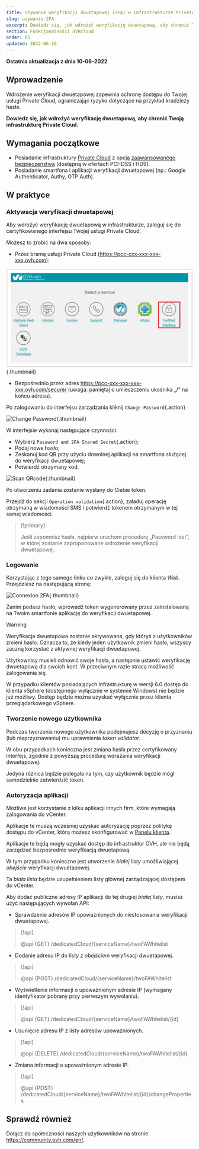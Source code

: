 ```yaml
---
title: Używanie weryfikacji dwuetapowej (2FA) w infrastrukturze Private Cloud
slug: uzywanie-2FA
excerpt: Dowiedz się, jak wdrożyć weryfikację dwuetapową, aby chronić Twoją infrastrukturę
section: Funkcjonalności OVHcloud
order: 05
updated: 2022-06-10
---
```


**Ostatnia aktualizacja z dnia 10-06-2022**

## Wprowadzenie

Wdrożenie weryfikacji dwuetapowej zapewnia ochronę dostępu do Twojej usługi Private Cloud, ograniczając ryzyko dotyczące na przykład kradzieży hasła.

**Dowiedz się, jak wdrożyć weryfikację dwuetapową, aby chronić Twoją infrastrukturę Private Cloud.**
 
## Wymagania początkowe

- Posiadanie infrastruktury [Private Cloud](https://www.ovhcloud.com/pl/enterprise/products/hosted-private-cloud/) z opcją [zaawansowanego bezpieczeństwa](https://www.ovhcloud.com/pl/enterprise/products/hosted-private-cloud/safety-compliance/sddc/) (dostępną w ofertach PCI-DSS i HDS).
- Posiadanie smartfona i aplikacji weryfikacji dwuetapowej (np.: Google Authenticator, Authy, OTP Auth).

## W praktyce

### Aktywacja weryfikacji dwuetapowej

Aby wdrożyć weryfikację dwuetapową w infrastrukturze, zaloguj się do certyfikowanego interfejsu Twojej usługi Private Cloud.

Możesz to zrobić na dwa sposoby:
	
- Przez bramę usługi Private Cloud (https://pcc-xxx-xxx-xxx-xxx.ovh.com): 

![Gateway Private Cloud](images/gatewayPCC.jpg){.thumbnail}

- Bezpośrednio przez adres https://pcc-xxx-xxx-xxx-xxx.ovh.com/secure/ (uwaga: pamiętaj o umieszczeniu ukośnika „/” na końcu adresu).

Po zalogowaniu do interfejsu zarządzania kliknij `Change Password`{.action}

![Change Password](images/selectChangePassword.png){.thumbnail}

W interfejsie wykonaj następujące czynności:
	
* Wybierz `Password and 2FA Shared Secret`{.action};
* Podaj nowe hasło; 
* Zeskanuj kod QR przy użyciu dowolnej aplikacji na smartfona służącej do weryfikacji dwuetapowej;
* Potwierdź otrzymany kod.

![Scan QRcode](images/scanQRcode.png){.thumbnail}

Po utworzeniu zadania zostanie wysłany do Ciebie token.

Przejdź do sekcji `Operation validation`{.action}, załaduj operację otrzymaną w wiadomości SMS i potwierdź tokenem otrzymanym w tej samej wiadomości.

> [!primary]
>
> Jeśli zapomnisz hasła, najpierw uruchom procedurę „Password lost”, w której zostanie zaproponowane wdrożenie weryfikacji dwuetapowej.
>

### Logowanie

Korzystając z tego samego linku co zwykle, zaloguj się do klienta *Web*. Przejdziesz na następującą stronę:

![Connexion 2FA](images/2FAtoken.png){.thumbnail}

Zanim podasz hasło, wprowadź token wygenerowany przez zainstalowaną na Twoim smartfonie aplikację do weryfikacji dwuetapowej.


> [!warning]
>
> Weryfikacja dwuetapowa zostanie aktywowana, gdy któryś z użytkowników zmieni hasło. Oznacza to, że kiedy jeden użytkownik zmieni hasło, wszyscy zaczną korzystać z aktywnej weryfikacji dwuetapowej. 
>
> Użytkownicy musieli odnowić swoje hasła, a następnie ustawić weryfikację dwuetapową dla swoich kont. W przeciwnym razie stracą możliwość zalogowania się.
>
> W przypadku klientów posiadających infrastrukturę w wersji 6.0 dostęp do klienta vSphere (dostępnego wyłącznie w systemie Windows) nie będzie już możliwy. Dostęp będzie można uzyskać wyłącznie przez klienta przeglądarkowego vSphere.
>

### Tworzenie nowego użytkownika

Podczas tworzenia nowego użytkownika podejmujesz decyzję o przyznaniu (lub nieprzyznawaniu) mu uprawnienia *token validator*.

W obu przypadkach konieczna jest zmiana hasła przez certyfikowany interfejs, zgodnie z powyższą procedurą wdrażania weryfikacji dwuetapowej.

Jedyna różnica będzie polegała na tym, czy użytkownik będzie mógł samodzielnie zatwierdzić token.

### Autoryzacja aplikacji

Możliwe jest korzystanie z kilku aplikacji innych firm, które wymagają zalogowania do vCenter.

Aplikacje te muszą wcześniej uzyskać autoryzację poprzez politykę dostępu do vCenter, którą możesz skonfigurować w [Panelu klienta](https://docs.ovh.com/pl/private-cloud/manager-ovh-private-cloud/#bezpieczenstwo).

Aplikacje te będą mogły uzyskać dostęp do infrastruktur OVH, ale nie będą zarządzać bezpośrednio weryfikacją dwuetapową.

W tym przypadku konieczne jest utworzenie *białej listy* umożliwiającej *obejście* weryfikacji dwuetapowej.

Ta *biała lista* będzie uzupełnieniem listy głównej zarządzającej dostępem do vCenter.

Aby dodać publiczne adresy IP aplikacji do tej drugiej *białej listy*, musisz użyć następujących wywołań API: 

- Sprawdzenie adresów IP upoważnionych do niestosowania weryfikacji dwuetapowej.

> [!api]
>
> @api {GET} /dedicatedCloud/{serviceName}/twoFAWhitelist
>

- Dodanie adresu IP do *listy z obejściem* weryfikacji dwuetapowej.

> [!api]
>
> @api {POST} /dedicatedCloud/{serviceName}/twoFAWhitelist
>

- Wyświetlenie informacji o upoważnionym adresie IP (wymagany identyfikator pobrany przy pierwszym wywołaniu).

> [!api]
>
> @api {GET} /dedicatedCloud/{serviceName}/twoFAWhitelist/{id}
>

- Usunięcie adresu IP z listy adresów upoważnionych.

> [!api]
>
> @api {DELETE} /dedicatedCloud/{serviceName}/twoFAWhitelist/{id}
>

- Zmiana informacji o upoważnionym adresie IP.

> [!api]
>
> @api {POST} /dedicatedCloud/{serviceName}/twoFAWhitelist/{id}/changeProperties
>

## Sprawdź również

Dołącz do społeczności naszych użytkowników na stronie <https://community.ovh.com/en/>.
